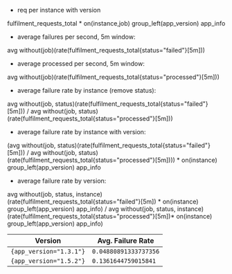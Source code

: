 
- req per instance with version

fulfilment_requests_total * on(instance,job) group_left(app_version) app_info

- average failures per second, 5m window:

avg without(job)(rate(fulfilment_requests_total{status="failed"}[5m]))

- average processed per second, 5m window:

avg without(job)(rate(fulfilment_requests_total{status="processed"}[5m]))


- average failure rate by instance (remove status):

avg without(job, status)(rate(fulfilment_requests_total{status="failed"}[5m])) / avg without(job, status)(rate(fulfilment_requests_total{status="processed"}[5m]))


- average failure rate by instance with version:

(avg without(job, status)(rate(fulfilment_requests_total{status="failed"}[5m])) / avg without(job, status)(rate(fulfilment_requests_total{status="processed"}[5m]))) * on(instance) group_left(app_version) app_info

- average failure rate by version:

avg without(job, status, instance)(rate(fulfilment_requests_total{status="failed"}[5m]) * on(instance) group_left(app_version) app_info) / avg without(job, status, instance)(rate(fulfilment_requests_total{status="processed"}[5m])* on(instance) group_left(app_version) app_info)



| Version | Avg. Failure Rate |
|-|-|
|`{app_version="1.3.1"}`|	`0.04880891333737356`|
|`{app_version="1.5.2"}`	|`0.1361644759015841`|